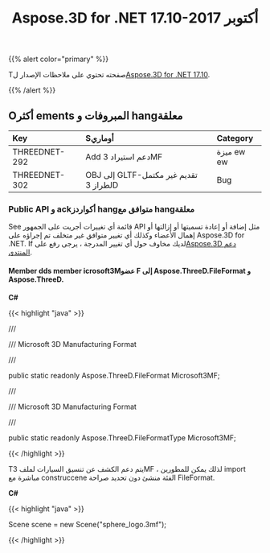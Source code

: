 ﻿---
title: Aspose.3D for .NET 17.10-أكتوبر 2017
type: docs
weight: 30
url: /ar/net/aspose-3d-for-net-17-10-october-2017/
---
{{% alert color="primary" %}} 

Tصفحته تحتوي على ملاحظات الإصدار ل[Aspose.3D for .NET 17.10](https://www.nuget.org/packages/Aspose.3D/17.10.0).

{{% /alert %}} 
## **Oأكثر ements المبروفات و hangمعلقة**

|**Key**|**Sأوماري**|**Category**|
|:- |:- |:- |
|THREEDNET-292|Add دعم استيراد 3MF|ميزة ew ew|
|THREEDNET-302|OBJ إلى GLTF-تقديم غير مكتمل لطراز 3D|Bug|
### **Public API و ackأكواردز hangمتوافق مع hangمعلقة**
See قائمة أي تغييرات أجريت على الجمهور API مثل إضافة أو إعادة تسميتها أو إزالتها أو إهمال الأعضاء وكذلك أي تغيير متوافق غير متخلف تم إجراؤه على Aspose.3D for .NET. If لديك مخاوف حول أي تغيير المدرجة ، يرجى رفع على[Aspose.3D دعم المنتدى](https://forum.aspose.com/c/3d/18).
#### **Member dds member icrosoft3Mعضو F إلى Aspose.ThreeD.FileFormat و Aspose.ThreeD.**
**C#**

{{< highlight "java" >}}

 /// <summary>

/// Microsoft 3D Manufacturing Format

/// </summary>

public static readonly Aspose.ThreeD.FileFormat Microsoft3MF;



/// <summary>

/// Microsoft 3D Manufacturing Format

/// </summary>

public static readonly Aspose.ThreeD.FileFormatType Microsoft3MF;

{{< /highlight >}}

Tيتم دعم الكشف عن تنسيق السيارات لملف 3MF ، لذلك يمكن للمطورين import مباشرة مع construccene الفئة منشئ دون تحديد صراحة FileFormat.

**C#**

{{< highlight "java" >}}

 Scene scene = new Scene("sphere_logo.3mf");

{{< /highlight >}}

